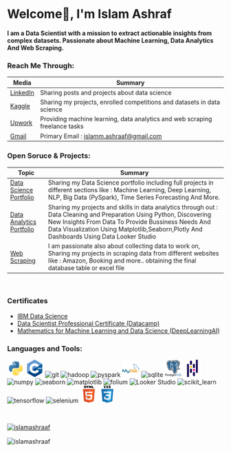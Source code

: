 <h1 align="left">Welcome👋, I'm Islam Ashraf</h1>
<b>I am a Data Scientist with a mission to extract actionable insights from complex datasets. Passionate about Machine Learning, Data Analytics And Web Scraping.</b>

<h3 align="left">Reach Me Through:</h3>

| Media  | Summary |
| ------------- | ------------- |
|[LinkedIn](https://www.linkedin.com/in/islam-ashraf-samy/) | Sharing posts and projects about data science |
| [Kaggle ](https://www.kaggle.com/islamashraaf)  | Sharing my projects, enrolled competitions and datasets in data science  |
|[Upwork](https://www.upwork.com/freelancers/~0126dc5f2b44fff1e7)| Providing machine learning, data analytics and web scraping freelance tasks |
|[Gmail]()| Primary Email : islamm.ashraaf@gmail.com |

<h3 align="left"> Open Soruce & Projects:</h3>

| Topic  | Summary |
| ------------- | ------------- |
| [Data Science Portfolio](https://github.com/IslamAshraaf/Data-Science-Portfolio) | Sharing my Data Science portfolio including full projects in different sections like : Machine Learning, Deep Learning, NLP, Big Data (PySpark), Time Series Forecasting And More.  |
| [Data Analytics Portfolio](https://github.com/IslamAshraaf/Data-Analytics-Portfolio) | Sharing my projects and skills in data analytics through out : Data Cleaning and Preparation Using Python, Discovering New Insights From Data To Provide Bussiness Needs And Data Visualization Using Matplotlib,Seaborn,Plotly And Dashboards Using Data Looker Studio|
| [Web Scraping](https://github.com/IslamAshraaf/Web-Scraping) | I am passionate also about collecting data to work on, Sharing my projects in scraping data from different websites like : Amazon, Booking and more.. obtaining the final database table or excel file|

<br>

### Certificates 
* [IBM Data Science](https://www.coursera.org/account/accomplishments/professional-cert/93SE7S9GRT4D) 
* [Data Scientist Professional Certificate (Datacamp)](https://www.datacamp.com/certificate/DS0026409795757)  
* [Mathematics for Machine Learning and Data Science (DeepLearningAI)](https://www.coursera.org/account/accomplishments/specialization/8V2BB32QKUTC)


<h3 align="left">Languages and Tools:</h3>
<p align="left">

<img src="https://raw.githubusercontent.com/devicons/devicon/master/icons/python/python-original.svg" alt="python" width="40" height="40"/> 
<img src="https://raw.githubusercontent.com/devicons/devicon/master/icons/cplusplus/cplusplus-original.svg" alt="cplusplus" width="40" height="40"/>
<img src="https://www.vectorlogo.zone/logos/git-scm/git-scm-icon.svg" alt="git" width="40" height="40"/>

<img src="https://www.vectorlogo.zone/logos/apache_hadoop/apache_hadoop-icon.svg" alt="hadoop" width="40" height="40"/>
<img src="https://the-examples-book.com/starter-guides/data-engineering/_images/pyspark.png" alt="pyspark" width="40" height="40"/>

<!-- <img src="https://raw.githubusercontent.com/devicons/devicon/master/icons/mongodb/mongodb-original-wordmark.svg" alt="mongodb" width="40" height="40"/> -->
<img src="https://raw.githubusercontent.com/devicons/devicon/master/icons/mysql/mysql-original-wordmark.svg" alt="mysql" width="40" height="40"/>
<img src="https://www.vectorlogo.zone/logos/sqlite/sqlite-icon.svg" alt="sqlite" width="40" height="40"/>
<img src="https://raw.githubusercontent.com/devicons/devicon/master/icons/postgresql/postgresql-original-wordmark.svg" alt="postgresql" width="40" height="40"/>

<img src="https://raw.githubusercontent.com/devicons/devicon/2ae2a900d2f041da66e950e4d48052658d850630/icons/pandas/pandas-original.svg" alt="pandas" width="40" height="40"/>
<img src="https://miro.medium.com/v2/resize:fit:1358/1*Zg4Qb9_ehEaUv7aWXbAeWw@2x.jpeg" alt="numpy" width="40" height="40"/>
<img src="https://seaborn.pydata.org/_images/logo-mark-lightbg.svg" alt="seaborn" width="40" height="40"/>
<img src="https://encrypted-tbn0.gstatic.com/images?q=tbn:ANd9GcQM1HorGnBjp9URQZH5Mrlbm3ls29QWU3s8fTYnydsmO5i0BAvgVS533WBemBv-Oa0LOqE&usqp=CAU" alt="matplotlib" width="40" height="40"/>
<img src="https://intro-to-code.readthedocs.io/en/latest/_images/folium.png" alt="folium" width="40" height="40"/>
<img src="https://encrypted-tbn0.gstatic.com/images?q=tbn:ANd9GcQHKTOTo1-cnwo0bLcfp2uCG74nVmn0YirtKR7q1KKM8TT9EIriPe3rTlnF10QotmYyCXE&usqp=CAU" alt="Looker Studio" width="40" height="40"/>

<img src="https://upload.wikimedia.org/wikipedia/commons/0/05/Scikit_learn_logo_small.svg" alt="scikit_learn" width="40" height="40"/>
<img src="https://www.vectorlogo.zone/logos/tensorflow/tensorflow-icon.svg" alt="tensorflow" width="40" height="40"/>
<!-- <img src="https://www.vectorlogo.zone/logos/pytorch/pytorch-icon.svg" alt="pytorch" width="40" height="40"/> -->


<img src="https://raw.githubusercontent.com/detain/svg-logos/780f25886640cef088af994181646db2f6b1a3f8/svg/selenium-logo.svg" alt="selenium" width="40" height="40"/>

<img src="https://raw.githubusercontent.com/devicons/devicon/master/icons/html5/html5-original-wordmark.svg" alt="html5" width="40" height="40"/>
<img src="https://raw.githubusercontent.com/devicons/devicon/master/icons/css3/css3-original-wordmark.svg" alt="css3" width="40" height="40"/>

</p>
<br>
<p align="left"> <a href="https://github.com/ryo-ma/github-profile-trophy"><img src="https://github-profile-trophy.vercel.app/?username=islamashraaf" alt="islamashraaf" /></a> </p>

<p><img align="center" src="https://github-readme-stats.vercel.app/api/top-langs?username=islamashraaf&show_icons=true&locale=en&layout=compact" alt="islamashraaf" /></p>
